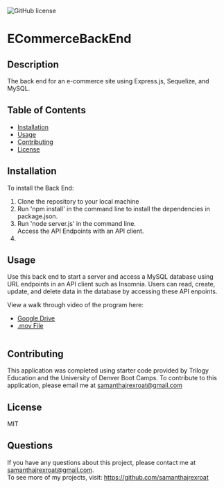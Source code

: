 ![GitHub license](https://img.shields.io/badge/license-MIT-blue.svg)

# ECommerceBackEnd

## Description
The back end for an e-commerce site using Express.js, Sequelize, and MySQL.

## Table of Contents
* [Installation](#installation)
* [Usage](#usage)
* [Contributing](#contributing)
* [License](#license)

## Installation
To install the Back End: <ol><li>Clone the repository to your local machine</li><li>Run 'npm install' in the command line to install the dependencies in package.json.</li><li>Run 'node server.js' in the command line.</li>Access the API Endpoints with an API client.<li></li></ol>

## Usage
Use this back end to start a server and access a MySQL database using URL endpoints in an API client such as Insomnia.  Users can read, create, update, and delete data in the database by accessing these API enpoints.

View a walk through video of the program here:
* [Google Drive](https://drive.google.com/file/d/11woBwvoKCwtBl6_svjyxeVAt9cEUK4Hn/view?usp=sharing)
* [.mov File](./assets/ECommerceBackEnd_Video.mov)<br>
<img src="">

## Contributing
This application was completed using starter code provided by Trilogy Education and the University of Denver Boot Camps.
To contribute to this application, please email me at <samanthajrexroat@gmail.com>

## License
MIT

## Questions
If you have any questions about this project, please contact me at samanthajrexroat@gmail.com.<br>
To see more of my projects, visit: https://github.com/samanthajrexroat